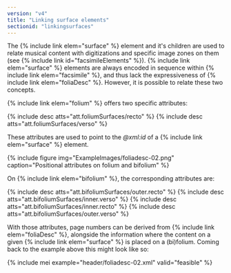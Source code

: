 ```yaml
---
version: "v4"
title: "Linking surface elements"
sectionid: "linkingsurfaces"
---
```


The {% include link elem="surface" %} element and it's children are used to relate musical content with digitizations and specific image zones on them (see {% include link id="facsimileElements" %}). {% include link elem="surface" %} elements are always encoded in sequence within {% include link elem="facsimile" %}, and thus lack the expressiveness of {% include link elem="foliaDesc" %}. However, it is possible to relate these two concepts.

{% include link elem="folium" %} offers two specific attributes:

{% include desc atts="att.foliumSurfaces/recto" %}
{% include desc atts="att.foliumSurfaces/verso" %}

These attributes are used to point to the *@xml:id* of a {% include link elem="surface" %} element.

{% include figure img="ExampleImages/foliadesc-02.png" caption="Positional attributes on folium and bifolium" %}

On {% include link elem="bifolium" %}, the corresponding attributes are:

{% include desc atts="att.bifoliumSurfaces/outer.recto" %}
{% include desc atts="att.bifoliumSurfaces/inner.verso" %}
{% include desc atts="att.bifoliumSurfaces/inner.recto" %}
{% include desc atts="att.bifoliumSurfaces/outer.verso" %}

With those attributes, page numbers can be derived from {% include link elem="foliaDesc" %}, alongside the information where the content on a given {% include link elem="surface" %} is placed on a (bi)folium. Coming back to the example above this might look like so:

{% include mei example="header/foliadesc-02.xml" valid="feasible" %}
